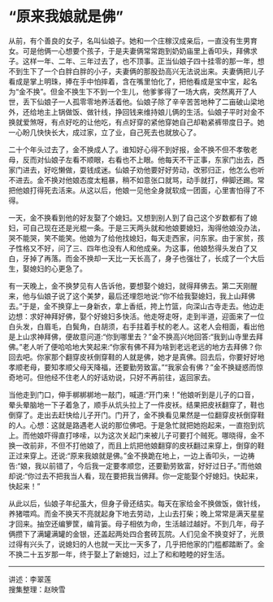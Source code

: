 # “原来我娘就是佛”

从前，有个善良的女子，名叫仙娘子。她和一个庄稼汉成亲后，一直没有生男育女。可是他俩一心想要个孩子，于是夫妻俩常常跑到奶奶庙里上香叩头，拜佛求子。这样一年、二年、三年过去了，也不顶事。正当仙娘子四十挂零的那一年，想不到生下了一个白胖白胖的小子，夫妻俩的那股劲高兴无法说出来。夫妻俩把儿子看成是掌上明珠，捧在手中怕摔着，含在嘴里怕化了，把他看成是宝中宝，起名为“金不换”。但金不换生下不到一个生儿，他爹爹得了一场大病，突然离开了人世，丢下仙娘子一人孤零零地养活着他。仙娘子除了辛辛苦苦地种了二亩破山梁地外，还给地主上锅做饭、做针线，挣回钱来维持娘儿俩的生活。仙娘子平时对金不换就爱煞呀，有点好吃的让他吃，有点好穿的紧他穿她自己却勒紧裤带度日子。她一心盼几快快长大，成过家，立了业，自己死去也就放心了。

二十个年头过去了，金不换成人了。谁知好心得不到好报，金不换不但不孝敬老母，反而对仙娘子左看不顺眼，右看也不上眼。他每天不干正事，东家门出去，西家门进去，好吃懒做，耍钱成迷。仙娘子劝他要好好劳动，改邪归正，他怎么也听不进去。金不换对他娘态度太粗暴，稍不如意张口就骂，动手就打，伸脚还踢。常把他娘打得死去活来。从这以后，他娘一见他全身就软成一团面，心里害怕得了不得。

一天，金不换看到他的好友娶了个媳妇。又想到别人到了自己这个岁数都有了媳妇，可自己现在还是光棍一条。于是三天两头就和他娘要媳妇，淘得他娘没办法，哭不能哭，笑不能笑。他娘为了给他找媳妇，每天走西家，问东家。由于家贫，孩子性格又不好，问了三、四年也没有人和他成亲。为这事，他娘愁得头发白了又白，牙掉了再落。而金不换却一天比一天长高了，身子也强壮了，长成了一个大后生，娶媳妇的心更急了。

有一天晚上，金不换梦见有人告诉他，要想娶个媳妇，就得拜佛去。第二天刚醒来，他与仙娘子说了这个美梦，最后还埋怨地说:“你不给我娶媳妇，我上山拜佛去。”于是，金不换穿上一身新衣，拿上香纸，挎上竹篮，向深山古寺走去。他边走边想：求好神拜好佛，娶个好媳妇多快活。他走呀走呀，走到半道，迎面来了一位白头发，白眉毛，白鬓角，白胡须，右手拄着手杖的老人。这老人会相面，看出他是上山求神拜佛，便故意问道:“你到哪里去？”金不换高兴地回答:“我到山寺里去拜佛。”老人听了便哈哈地大笑起来:“你家有佛不拜为啥到老远老远的地方去拜佛？你回去吧。你家那个翻穿皮袄倒穿鞋的人就是佛，她才是真佛。回去后，你要好好地孝顺老母，要知孝顺父母天降福，还要勤劳致富。”“我家会有佛？”金不换疑惑而惊奇地可。但他经不住老人的好话劝说，只好不再前往，返回家去。

当他走到门口，伸手梆梆梆地一敲门，喊道:“开门来！”他娘听到是儿子的口音，晕头晕脑地一下子着急了，顺手从炕头拉上了一件皮袄。结果把皮袄翻穿了，鞋也倒穿了。走出去赶快给儿子开门。门开了，金不换看见果然是一位翻穿皮袄倒穿鞋的人。心想：这就是路遇老人说的那位佛吧。于是急忙就把她抱起来，一直抱到炕上。而他娘吓得直打哆嗦，以为这次关起门来被儿子可要打个贼死。哪晓得，金不换一改前非，不但不打他娘了，而且上炕把他娘翻穿的皮袄翻过来穿上，倒穿的鞋正过来穿上。还说:“原来我娘就是佛。”金不换跪在地上，一边上香叩头，一边祷告:“娘，我以前错了，今后我一定要孝顺您，还要勤劳致富，好好过日子。”而他娘却说:“你过去不把我当人看，现在要把我当佛拜。你一定能娶个好媳妇。快起来，快起来！”

从此以后，仙娘子年纪虽大，但身子骨还结实。每天在家给金不换做饭，做针线，养猪喂鸡。而金不换天不亮就起身下地去劳动，上山去打柴；晚上常常是满天星星才回来。抽空还编箩筐，编背篓。母子相依为命，生活越过越好。不到几年，母子俩攒下了满罐满罐的金银，还盖起两处四合套砖瓦院。人们见金不换变好了，光景过得有兴头了，说媳妇的人也就一天比一天多了，几乎把他家的门槛都踏断了。金不换二十五岁那一年，终于娶上了新媳妇，过上了和和睦睦的好生活。

---

讲述：李翠莲  
搜集整理：赵映雪